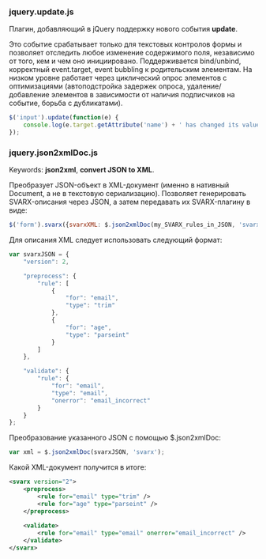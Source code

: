 ﻿### jquery.update.js ###

Плагин, добавляющий в jQuery поддержку нового события **update**.

Это событие срабатывает только для текстовых контролов формы и позволяет отследить любое изменение содержимого поля, независимо от того, кем и чем оно инициировано.
Поддерживается bind/unbind, корректный event.target, event bubbling к родительским элементам.
На низком уровне работает через циклический опрос элементов с оптимизациями (автоподстройка задержек опроса, удаление/добавление элементов в зависимости от наличия подписчиков на событие, борьба с дубликатами). 

```javascript
$('input').update(function(e) {
    console.log(e.target.getAttribute('name') + ' has changed its value...');
});
```

### jquery.json2xmlDoc.js ###

Keywords: **json2xml**, **convert JSON to XML**.

Преобразует JSON-объект в XML-документ (именно в нативный Document, а не в текстовую сериализацию).
Позволяет генерировать SVARX-описания через JSON, а затем передавать их SVARX-плагину в виде:

```javascript
$('form').svarx({svarxXML: $.json2xmlDoc(my_SVARX_rules_in_JSON, 'svarx')});
```

Для описания XML следует использовать следующий формат:

```javascript
var svarxJSON = {
    "version": 2,    

    "preprocess": {
        "rule": [
            {
                "for": "email",
                "type": "trim"
            },
            {
                "for": "age",
                "type": "parseint"
            }
        ]
    },

    "validate": {
        "rule": {
            "for": "email",
            "type": "email",
            "onerror": "email_incorrect"
        }
    }
};

```

Преобразование указанного JSON с помощью $.json2xmlDoc:

```javascript
var xml = $.json2xmlDoc(svarxJSON, 'svarx');
```

Какой XML-документ получится в итоге:

```xml
<svarx version="2">
    <preprocess>
        <rule for="email" type="trim" />
        <rule for="age" type="parseint" />
    </preprocess>
    
    <validate>
        <rule for="email" type="email" onerror="email_incorrect" />
    </validate>
</svarx>
```
